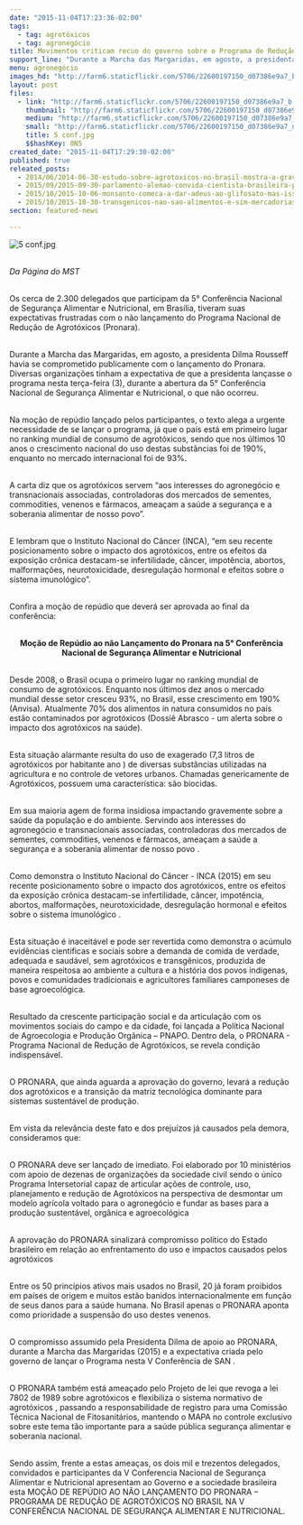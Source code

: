 ```yaml
---
date: "2015-11-04T17:23:36-02:00"
tags:
  - tag: agrotóxicos
  - tag: agronegócio
title: Movimentos criticam recuo do governo sobre o Programa de Redução de Agrotóxicos
support_line: "Durante a Marcha das Margaridas, em agosto, a presidenta Dilma havia se comprometido com o lançamento do Pronara. Diversas organizações tinham a expectativa de ele seria lançado nesta terça-feira, o que não ocorreu."
menu: agronegócio
images_hd: "http://farm6.staticflickr.com/5706/22600197150_d07386e9a7_b.jpg"
layout: post
files:
  - link: "http://farm6.staticflickr.com/5706/22600197150_d07386e9a7_b.jpg"
    thumbnail: "http://farm6.staticflickr.com/5706/22600197150_d07386e9a7_t.jpg"
    medium: "http://farm6.staticflickr.com/5706/22600197150_d07386e9a7_z.jpg"
    small: "http://farm6.staticflickr.com/5706/22600197150_d07386e9a7_n.jpg"
    title: 5 conf.jpg
    $$hashKey: 0N5
created_date: "2015-11-04T17:29:30-02:00"
published: true
releated_posts:
  - 2014/06/2014-06-30-estudo-sobre-agrotoxicos-no-brasil-mostra-a-gravidade-da-situacao.md-e
  - 2015/09/2015-09-30-parlamento-alemao-convida-cientista-brasileira-para-debate-sobre-proibicao-do-glifosato.md
  - 2015/10/2015-10-06-monsanto-comeca-a-dar-adeus-ao-glifosato-mas-isso-nao-e-uma-boa-noticia.md
  - 2015/10/2015-10-30-transgenicos-nao-sao-alimentos-e-sim-mercadorias-aponta-medico-argentino.md
section: featured-news

---
```

<p><img alt="5 conf.jpg" src="http://farm6.staticflickr.com/5706/22600197150_d07386e9a7_b.jpg" /><br />
&nbsp;</p>

<p><em>Da P&aacute;gina do MST</em></p>

<p><br />
Os cerca de 2.300 delegados que participam da 5&deg; Confer&ecirc;ncia Nacional de Seguran&ccedil;a Alimentar e Nutricional, em Bras&iacute;lia, tiveram suas expectativas frustradas com o n&atilde;o lan&ccedil;amento do Programa Nacional de Redu&ccedil;&atilde;o de Agrot&oacute;xicos (Pronara).&nbsp;</p>

<p><br />
Durante a Marcha das Margaridas, em agosto, a presidenta Dilma Rousseff havia se comprometido publicamente com o lan&ccedil;amento do Pronara. Diversas organiza&ccedil;&otilde;es tinham a expectativa de que a presidenta lan&ccedil;asse o programa nesta ter&ccedil;a-feira (3), durante a abertura da 5&deg; Confer&ecirc;ncia Nacional de Seguran&ccedil;a Alimentar e Nutricional, o que n&atilde;o ocorreu.</p>

<p><br />
Na mo&ccedil;&atilde;o de rep&uacute;dio lan&ccedil;ado pelos participantes, o texto alega a urgente necessidade de se lan&ccedil;ar o programa, j&aacute; que o pa&iacute;s est&aacute; em primeiro lugar no ranking mundial de consumo de agrot&oacute;xicos, sendo que nos &uacute;ltimos 10 anos o crescimento nacional do uso destas subst&acirc;ncias foi de 190%, enquanto no mercado internacional foi de 93%.</p>

<p><br />
A carta diz que os agrot&oacute;xicos servem &ldquo;aos interesses do agroneg&oacute;cio e transnacionais associadas, controladoras dos mercados de sementes, commodities, venenos e f&aacute;rmacos, amea&ccedil;am a sa&uacute;de a seguran&ccedil;a e a soberania alimentar de nosso povo&rdquo;.</p>

<p><br />
E lembram que o Instituto Nacional do C&acirc;ncer (INCA), &ldquo;em seu recente posicionamento sobre o impacto dos agrot&oacute;xicos, entre os efeitos da exposi&ccedil;&atilde;o cr&ocirc;nica destacam-se infertilidade, c&acirc;ncer, impot&ecirc;ncia, abortos, malforma&ccedil;&otilde;es, neurotoxicidade, desregula&ccedil;&atilde;o hormonal e efeitos sobre o sistema imunol&oacute;gico&rdquo;.</p>

<p><br />
Confira&nbsp;a&nbsp;mo&ccedil;&atilde;o de rep&uacute;dio que dever&aacute; ser aprovada ao final da confer&ecirc;ncia:</p>

<p style="text-align: center;"><br />
<strong>Mo&ccedil;&atilde;o de Rep&uacute;dio ao n&atilde;o Lan&ccedil;amento do Pronara&nbsp;na 5&deg; Confer&ecirc;ncia Nacional de Seguran&ccedil;a Alimentar e Nutricional</strong></p>

<p><br />
Desde 2008, o Brasil ocupa o primeiro lugar no ranking mundial de consumo de agrot&oacute;xicos. Enquanto nos &uacute;ltimos dez anos o mercado mundial desse setor cresceu 93%, no Brasil, esse crescimento em 190% (Anvisa). Atualmente 70% dos alimentos in natura consumidos no pa&iacute;s est&atilde;o contaminados por agrot&oacute;xicos (Dossi&ecirc; Abrasco - um alerta sobre o impacto dos agrot&oacute;xicos na sa&uacute;de).</p>

<p><br />
Esta situa&ccedil;&atilde;o alarmante resulta do uso de exagerado (7,3 litros de agrot&oacute;xicos por habitante ano ) de diversas subst&acirc;ncias utilizadas na agricultura e no controle de vetores urbanos. Chamadas genericamente de Agrot&oacute;xicos, possuem uma caracter&iacute;stica: s&atilde;o biocidas.</p>

<p><br />
Em sua maioria agem de forma insidiosa impactando gravemente sobre a sa&uacute;de da popula&ccedil;&atilde;o e do ambiente. Servindo aos interesses do agroneg&oacute;cio e transnacionais associadas, controladoras dos mercados de sementes, commodities, venenos e f&aacute;rmacos, amea&ccedil;am a sa&uacute;de a seguran&ccedil;a e a soberania alimentar de nosso povo .</p>

<p><br />
Como demonstra o Instituto Nacional do C&acirc;ncer - INCA (2015) em seu recente posicionamento sobre o impacto dos agrot&oacute;xicos, entre os efeitos da exposi&ccedil;&atilde;o cr&ocirc;nica destacam-se infertilidade, c&acirc;ncer, impot&ecirc;ncia, abortos, malforma&ccedil;&otilde;es, neurotoxicidade, desregula&ccedil;&atilde;o hormonal e efeitos sobre o sistema imunol&oacute;gico .</p>

<p><br />
Esta situa&ccedil;&atilde;o &eacute; inaceit&aacute;vel e pode ser revertida como demonstra o ac&uacute;mulo evid&ecirc;ncias cientificas e sociais sobre a demanda de comida de verdade, adequada e saud&aacute;vel, sem agrot&oacute;xicos e transg&ecirc;nicos, produzida de maneira respeitosa ao ambiente a cultura e a hist&oacute;ria dos povos ind&iacute;genas, povos e comunidades tradicionais e agricultores familiares camponeses de base agroecol&oacute;gica.</p>

<p><br />
Resultado da crescente participa&ccedil;&atilde;o social e da articula&ccedil;&atilde;o com os movimentos sociais do campo e da cidade, foi lan&ccedil;ada a Pol&iacute;tica Nacional de Agroecologia e Produ&ccedil;&atilde;o Org&acirc;nica &ndash; PNAPO. Dentro dela, o PRONARA - Programa Nacional de Redu&ccedil;&atilde;o de Agrot&oacute;xicos, se revela condi&ccedil;&atilde;o indispens&aacute;vel.</p>

<p><br />
O PRONARA, que ainda aguarda a aprova&ccedil;&atilde;o do governo, levar&aacute; a redu&ccedil;&atilde;o dos agrot&oacute;xicos e a transi&ccedil;&atilde;o da matriz tecnol&oacute;gica dominante para sistemas sustent&aacute;vel de produ&ccedil;&atilde;o.</p>

<p><br />
Em vista da relev&acirc;ncia deste fato e dos preju&iacute;zos j&aacute; causados pela demora, consideramos que:</p>

<p><br />
O PRONARA deve ser lan&ccedil;ado de imediato. Foi elaborado por 10 minist&eacute;rios com apoio de dezenas de organiza&ccedil;&otilde;es da sociedade civil sendo o &uacute;nico Programa Intersetorial capaz de articular a&ccedil;&otilde;es de controle, uso, planejamento e redu&ccedil;&atilde;o de Agrot&oacute;xicos na perspectiva de desmontar um modelo agr&iacute;cola voltado para o agroneg&oacute;cio e fundar as bases para a produ&ccedil;&atilde;o sustent&aacute;vel, org&acirc;nica e agroecol&oacute;gica</p>

<p><br />
A aprova&ccedil;&atilde;o do PRONARA sinalizar&aacute; compromisso pol&iacute;tico do Estado brasileiro em rela&ccedil;&atilde;o ao enfrentamento do uso e impactos causados pelos agrot&oacute;xicos</p>

<p><br />
Entre os 50 princ&iacute;pios ativos mais usados no Brasil, 20 j&aacute; foram proibidos em pa&iacute;ses de origem e muitos est&atilde;o banidos internacionalmente em fun&ccedil;&atilde;o de seus danos para a sa&uacute;de humana. No Brasil apenas o PRONARA aponta como prioridade a suspens&atilde;o do uso destes venenos.</p>

<p><br />
O compromisso assumido pela Presidenta Dilma de apoio ao PRONARA, durante a Marcha das Margaridas (2015) e a expectativa criada pelo governo de lan&ccedil;ar o Programa nesta V Confer&ecirc;ncia de SAN .</p>

<p><br />
O PRONARA tamb&eacute;m est&aacute; amea&ccedil;ado pelo Projeto de lei que revoga a lei 7802 de 1989 sobre agrot&oacute;xicos e flexibiliza o sistema normativo de agrot&oacute;xicos , passando a responsabilidade de registro para uma Comiss&atilde;o T&eacute;cnica Nacional de Fitosanit&aacute;rios, mantendo o MAPA no controle exclusivo sobre este tema t&atilde;o importante para a sa&uacute;de p&uacute;blica seguran&ccedil;a alimentar e soberania nacional.</p>

<p><br />
Sendo assim, frente a estas amea&ccedil;as, os dois mil e trezentos delegados, convidados e participantes da V Conferencia Nacional de Seguran&ccedil;a Alimentar e Nutricional apresentam ao Governo e a sociedade brasileira esta MO&Ccedil;&Atilde;O DE REP&Uacute;DIO AO N&Atilde;O LAN&Ccedil;AMENTO DO PRONARA &ndash; PROGRAMA DE REDU&Ccedil;&Atilde;O DE AGROT&Oacute;XICOS NO BRASIL NA V CONFER&Ecirc;NCIA NACIONAL DE SEGURAN&Ccedil;A ALIMENTAR E NUTRICIONAL.</p>
